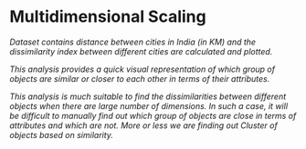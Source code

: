 # Multidimensional Scaling

*Dataset contains distance between cities in India (in KM) and the dissimilarity index between different cities are calculated and plotted.*

*This analysis provides a quick visual representation of which group of objects are similar or closer to each other in terms of their attributes.*

*This analysis is much suitable to find the dissimilarities between different objects when there are large number of dimensions. In such a case, it will be difficult to manually find out which group of objects are close in terms of attributes and which are not. More or less we are finding out Cluster of objects based on similarity.* 
